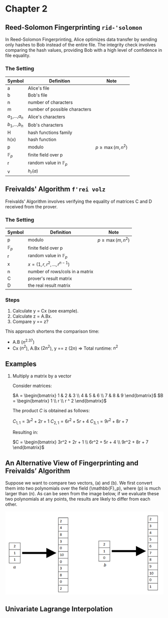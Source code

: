# Chapter 2

## Reed-Solomon Fingerprinting `rid-'solomon`

In Reed-Solomon Fingerprinting, Alice optimizes data transfer by sending only hashes to Bob instead of the entire file.
The integrity check involves comparing the hash values, providing Bob with a high level of confidence in file equality.

### The Setting

| Symbol          | Definition                     | Note                |
|-----------------|--------------------------------|---------------------|
| a               | Alice's file                   |                     |
| b               | Bob's file                     |                     |
| n               | number of characters           |                     |
| m               | number of possible characters  |                     |
| $a_1$,...,$a_n$ | Alice's characters             |                     |
| $b_1$,...,$b_n$ | Bob's characters               |                     |
| H               | hash functions family          |                     |
| h(x)            | hash function                  |                     |
| p               | modulo                         | $p\geq\max(m, n^2)$ |
| $\mathbb{F}_p$  | finite field over p            |                     |
| r               | random value in $\mathbb{F}_p$ |                     |
| v               | $h_r(a)$                       |                     |

## Freivalds' Algorithm `f'rei volz`

Freivalds' Algorithm involves verifying the equality of matrices C and D received from the prover.

### The Setting

| Symbol         | Definition                      | Note                |
|----------------|---------------------------------|---------------------|
| p              | modulo                          | $p\geq\max(m, n^2)$ |
| $\mathbb{F}_p$ | finite field over p             |                     |
| r              | random value in $\mathbb{F}_p$  |                     |
| x              | $x = (1,r,r^2,...,r^{n-1})$     |                     |
| n              | number of rows/cols in a matrix |                     |
| C              | prover's result matrix          |                     |
| D              | the real result matrix          |                     |

### Steps

1. Calculate y = Cx (see example).
2. Calculate z = A.Bx.
3. Compare y == z?

This approach shortens the comparison time:

- A.B ($n^{2.37}$)
- Cx ($n^2$), A.Bx ($2n^2$), y == z ($2n$) => Total runtime: $n^2$

## Examples

1. Multiply a matrix by a vector

   Consider matrices:

   $A = \begin{bmatrix} 1 & 2 & 3 \\ 4 & 5 & 6 \\ 7 & 8 & 9 \end{bmatrix}$
   $B = \begin{bmatrix} 1 \\ r \\ r ^ 2 \end{bmatrix}$

   The product $C$ is obtained as follows:

   $C_{1,1} = 3r^2 + 2r + 1$
   $C_{2,1} = 6r^2 + 5r + 4$
   $C_{3,1} = 9r^2 + 8r + 7$

   Resulting in:

   $C = \begin{bmatrix} 3r^2 + 2r + 1 \\ 6r^2 + 5r + 4 \\ 9r^2 + 8r + 7 \end{bmatrix}$

## An Alternative View of Fingerprinting and Freivalds’ Algorithm

Suppose we want to compare two vectors, \(a\) and \(b\). We first convert them into two polynomials over the field \(\mathbb{F}_p\), where \(p\) is much larger than \(n\). As can be seen from the image below, if we evaluate these two polynomials at any points, the results are likely to differ from each other.

![Alt text](2_polynomials.png)

## Univariate Lagrange Interpolation

